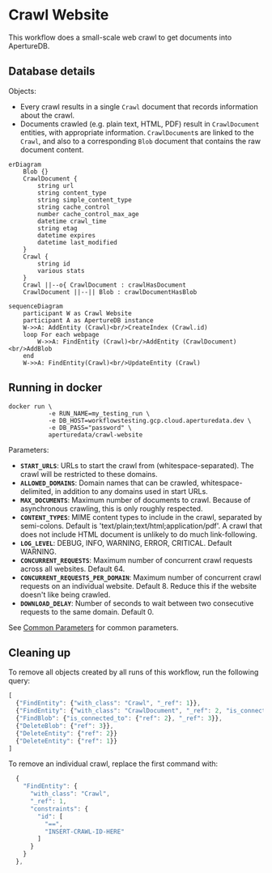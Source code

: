 # Crawl Website

This workflow does a small-scale web crawl to get documents into ApertureDB.

## Database details

Objects:
* Every crawl results in a single `Crawl` document that records information about the crawl.
* Documents crawled (e.g. plain text, HTML, PDF) result in `CrawlDocument` entities, with appropriate information. `CrawlDocument`s are linked to the `Crawl`, and also to a corresponding `Blob` document that contains the raw document content.

```mermaid
erDiagram 
    Blob {}
    CrawlDocument {
        string url
        string content_type
        string simple_content_type
        string cache_control
        number cache_control_max_age
        datetime crawl_time
        string etag
        datetime expires
        datetime last_modified
    }
    Crawl {
        string id
        various stats
    }
    Crawl ||--o{ CrawlDocument : crawlHasDocument
    CrawlDocument ||--|| Blob : crawlDocumentHasBlob
```

```mermaid
sequenceDiagram
    participant W as Crawl Website
    participant A as ApertureDB instance
    W->>A: AddEntity (Crawl)<br/>CreateIndex (Crawl.id)
    loop For each webpage
        W->>A: FindEntity (Crawl)<br/>AddEntity (CrawlDocument)<br/>AddBlob
    end
    W->>A: FindEntity(Crawl)<br/>UpdateEntity (Crawl)
```


## Running in docker

```
docker run \
           -e RUN_NAME=my_testing_run \
           -e DB_HOST=workflowstesting.gcp.cloud.aperturedata.dev \
           -e DB_PASS="password" \
           aperturedata/crawl-website
```

Parameters: 
* **`START_URLS`**: URLs to start the crawl from (whitespace-separated). The crawl will be restricted to these domains.
* **`ALLOWED_DOMAINS`**: Domain names that can be crawled, whitespace-delimited, in addition to any domains used in start URLs.
* **`MAX_DOCUMENTS`**: Maximum number of documents to crawl. Because of asynchronous crawling, this is only roughly respected.
* **`CONTENT_TYPES`**: MIME content types to include in the crawl, separated by semi-colons. Default is 'text/plain;text/html;application/pdf'. A crawl that does not include HTML document is unlikely to do much link-following.
* **`LOG_LEVEL`**: DEBUG, INFO, WARNING, ERROR, CRITICAL. Default WARNING.
* **`CONCURRENT_REQUESTS`**: Maximum number of concurrent crawl requests across all websites. Default 64. 
* **`CONCURRENT_REQUESTS_PER_DOMAIN`**: Maximum number of concurrent crawl requests on an individual website. Default 8. Reduce this if the website doesn't like being crawled.
* **`DOWNLOAD_DELAY`**: Number of seconds to wait between two consecutive requests to the same domain. Default 0.

See [Common Parameters](../../README.md#common-parameters) for common parameters.

## Cleaning up

To remove all objects created by all runs of this workflow, run the following query:

```javascript
[
  {"FindEntity": {"with_class": "Crawl", "_ref": 1}},
  {"FindEntity": {"with_class": "CrawlDocument", "_ref": 2, "is_connected_to": {"ref": 1}}},
  {"FindBlob": {"is_connected_to": {"ref": 2}, "_ref": 3}},
  {"DeleteBlob": {"ref": 3}},
  {"DeleteEntity": {"ref": 2}}
  {"DeleteEntity": {"ref": 1}}
]
```

To remove an individual crawl, replace the first command with:

```javascript
  {
    "FindEntity": {
      "with_class": "Crawl",
      "_ref": 1,
      "constraints": {
        "id": [
          "==",
          "INSERT-CRAWL-ID-HERE"
        ]
      }
    }
  },
 ```